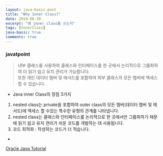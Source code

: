 ```yaml
---
layout: java-basic-post
title: "Why Inner Class?"
date: 2019-08-30
excerpt: "왜 inner class를 쓰는지"
tags: [InnerClass]
java-basic: true
comments: true
---
```


### javatpoint
> 내부 클래스를 사용하여 클래스와 인터페이스를 한 곳에서 논리적으로 그룹화하여 더 읽기 쉽고 유지 관리가 가능합니다.  
> 또한 개인 데이터 멤버 및 메서드를 포함하여 외부 클래스의 모든 멤버에 액세스 할 수 있습니다.  

- Java inner Class의 장점 3가지  
1. nested class는 private을 포함하여 outer class의 모든 멤버(데이터 멤버 및 메서드)에 액세스 할 수있는 특수한 유형의 관계를 나타냅니다.  
2. nested class는 클래스와 인터페이스를 논리적으로 한 곳에서만 그룹화하기 때문에 읽기 쉽고 유지 관리가 쉬운 코드를 개발하는 데 사용됩니다.  
3. 코드 최적화 : 작성하는 코드가 더 적습니다.  


-


[Oracle Java Tutorial](https://docs.oracle.com/javase/tutorial/java/javaOO/nested.html)  
